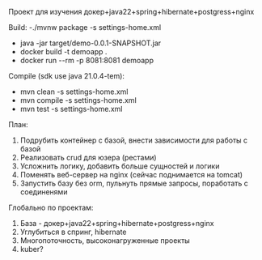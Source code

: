 Проект для изучения докер+java22+spring+hibernate+postgress+nginx

Build:
-./mvnw package -s settings-home.xml
- java -jar target/demo-0.0.1-SNAPSHOT.jar
- docker build -t demoapp .
- docker run --rm -p 8081:8081 demoapp

Compile (sdk use java 21.0.4-tem):
- mvn clean -s settings-home.xml
- mvn compile -s settings-home.xml
- mvn test -s settings-home.xml

План:
1. Подрубить контейнер с базой, внести зависимости для работы с базой
2. Реализовать crud для юзера (рестами)
4. Усложнить логику, добавить больше сущностей и логики
5. Поменять веб-сервер на nginx (сейчас поднимается на tomcat)
6. Запустить базу без orm, пульнуть прямые запросы, поработать с соединенями

Глобально по проектам:
1. База - докер+java22+spring+hibernate+postgress+nginx
2. Углубиться в спринг, hibernate
2. Многопоточность, высоконагруженные проекты
4. kuber?